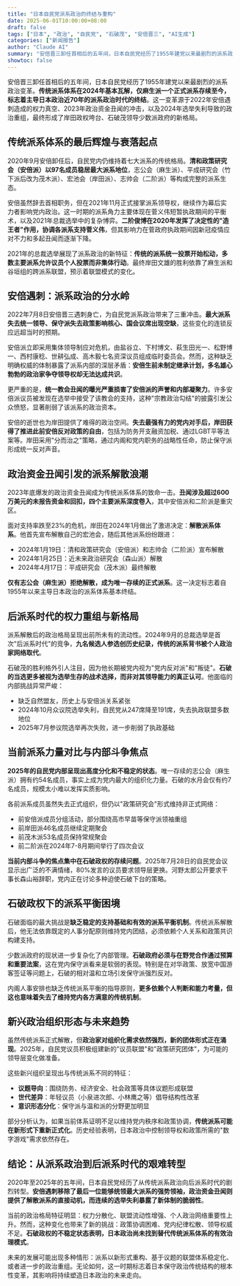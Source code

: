 ```yaml
---
title: "日本自民党派系政治的终结与重构"
date: 2025-06-01T10:00:00+08:00
draft: false
tags: ["日本", "政治", "自民党", "石破茂", "安倍晋三", "AI生成"]
categories: ["新闻报告"]
author: "Claude AI"
summary: "安倍晋三卸任首相后的五年间，日本自民党经历了1955年建党以来最剧烈的派系政治变革。传统派系体系在2024年基本瓦解，仅麻生派一个正式派系存续至今，标志着主导日本政治近70年的派系政治时代的终结。这一变革源于2022年安倍遇刺造成的权力真空、2023年政治资金丑闻的冲击，以及2024年选举失利导致的政治重组，最终形成了岸田政权垮台、石破茂领导少数派政府的新格局。"
showtoc: false
---
```

安倍晋三卸任首相后的五年间，日本自民党经历了1955年建党以来最剧烈的派系政治变革。**传统派系体系在2024年基本瓦解，仅麻生派一个正式派系存续至今，标志着主导日本政治近70年的派系政治时代的终结**。这一变革源于2022年安倍遇刺造成的权力真空、2023年政治资金丑闻的冲击，以及2024年选举失利导致的政治重组，最终形成了岸田政权垮台、石破茂领导少数派政府的新格局。

## 传统派系体系的最后辉煌与衰落起点

2020年9月安倍卸任后，自民党内仍维持着七大派系的传统格局。**清和政策研究会（安倍派）以97名成员稳居最大派系地位**，志公会（麻生派）、平成研究会（竹下派后改为茂木派）、宏池会（岸田派）、志帅会（二阶派）等构成完整的派系生态。

安倍虽然辞去首相职务，但在2021年11月正式接掌派系领导权，继续作为幕后实力者影响党内政治。这一时期的派系角力主要体现在菅义伟短暂执政期间的平衡术，以及2021年总裁选举中的复杂博弈。**二阶俊博在2020年发挥了决定性的"造王者"作用，协调各派系支持菅义伟**，但其影响力在菅政府执政期间因新冠疫情应对不力和多起丑闻而逐渐下降。

2021年的总裁选举展现了派系政治的新特征：**传统的派系统一投票开始松动，多数主要派系允许议员个人投票而非集体行动**。最终岸田文雄的胜利依靠了麻生派和谷垣组的跨派系联盟，预示着联盟模式的变化。

## 安倍遇刺：派系政治的分水岭

2022年7月8日安倍晋三遇刺身亡，为自民党派系政治带来了三重冲击。**最大派系失去统一领导、保守派失去政策影响核心、国会议席出现空缺**，这些变化的连锁反应远超当时的预期。

安倍派立即采用集体领导制应对危机，由盐谷立、下村博文、萩生田光一、松野博一、西村康稔、世耕弘成、高木毅七名资深议员组成临时委员会。然而，这种缺乏明确权威的体制暴露了派系内部的深层矛盾：**安倍生前未制定继承计划，多名雄心勃勃的政治家争夺领导权却无法达成共识**。

更严重的是，**统一教会丑闻的曝光严重损害了安倍派的声誉和内部凝聚力**。许多安倍派议员被发现在选举中接受了该教会的支持，这种"宗教政治勾结"的披露引发公众愤怒，显著削弱了该派系的政治资本。

安倍的逝世也为岸田提供了难得的政治空间。**失去最强有力的党内对手后，岸田获得了推进此前安倍反对政策的自由**，包括为防务开支融资加税、通过LGBT平等法案等。岸田采用"分而治之"策略，通过内阁和党内职务的战略性任命，防止保守派形成统一反对声音。

## 政治资金丑闻引发的派系解散浪潮

2023年底爆发的政治资金丑闻成为传统派系体系的致命一击。**丑闻涉及超过600万美元的未报告资金和回扣，四个主要派系深度卷入**，其中安倍派和二阶派是重灾区。

面对支持率跌至23%的危机，岸田在2024年1月做出了激进决定：**解散派系体系**。他首先宣布解散自己的宏池会，随后其他派系纷纷跟进：
- 2024年1月19日：清和政策研究会（安倍派）和志帅会（二阶派）宣布解散
- 2024年1月25日：近未来政治研究会（森山派）解散
- 2024年4月17日：平成研究会（茂木派）最终解散

**仅有志公会（麻生派）拒绝解散，成为唯一存续的正式派系**。这一决定标志着自1955年以来主导日本政治的派系体系基本终结。

## 后派系时代的权力重组与新格局

派系解散后的政治格局呈现出前所未有的流动性。2024年9月的总裁选举是首次"后派系时代"的竞争，**九名候选人参选创历史纪录，传统的派系背书被个人政治家网络取代**。

石破茂的胜利格外引人注目，因为他长期被党内视为"党内反对派"和"叛徒"。**石破的当选更多被视为选举生存的战术选择，而非对其领导能力的真正认可**。他面临的内部挑战异常严峻：
- 缺乏自然盟友，历史上与安倍派关系紧张
- 2024年10月众议院选举失利，自民党从247席降至191席，失去执政联盟多数地位
- 2025年7月参议院选举再次失败，进一步削弱了执政基础

## 当前派系力量对比与内部斗争焦点

**2025年的自民党内部呈现出高度分化和不稳定的状态**。唯一存续的志公会（麻生派）拥有约54名成员，事实上成为党内最大的组织化力量。石破的水月会仅有约7名成员，规模太小难以发挥实质影响。

各前派系成员虽然失去正式组织，但仍以"政策研究会"形式维持非正式网络：
- 前安倍派成员分组活动，部分围绕高市早苗等保守派领袖重组
- 前岸田派46名成员继续定期聚会
- 前茂木派53名成员保持常规聚会
- 前二阶派在2024年7-8月期间举行了四次会议

**当前内部斗争的焦点集中在石破政权的存续问题**。2025年7月28日的自民党会议显示出广泛的不满情绪，80%发言的议员要求领导层更换。河野太郎公开要求干事长森山裕辞职，党内正在讨论多种迫使石破下台的策略。

## 石破政权下的派系平衡困境

石破面临的最大挑战是**缺乏稳定的支持基础和有效的派系平衡机制**。传统派系解散后，他无法依靠既定的人事分配原则维持党内团结，必须依赖个人关系和政策共识构建支持。

少数派政府的现状进一步复杂化了内部管理。**石破政府必须与在野党合作通过预算和重要法案**，这在党内保守派看来是软弱的表现。特别是在对华政策、放宽中国游客签证等问题上，石破的相对温和立场引发保守派强烈反对。

内阁人事安排也缺乏传统派系平衡的指导原则，**更多依赖个人判断和能力考量，但这也意味着失去了维持党内各方满意的传统机制**。

## 新兴政治组织形态与未来趋势

虽然传统派系正式解散，但**政治家对组织化需求依然强烈，新的团体形式正在涌现**。2025年，自民党议员积极组建新的"议员联盟"和"政策研究团体"，为可能的领导层变化做准备。

这些新兴组织呈现出与传统派系不同的特征：
- **议题导向**：围绕防务、经济安全、社会政策等具体议题形成联盟
- **世代差异**：年轻议员（小泉进次郎、小林鹰之等）倡导结构性改革
- **意识形态分化**：保守派与温和派的分野更加明显

部分分析认为，如果当前体系证明不足以维持党内秩序和政策协调，**传统派系可能在新形式下重新正式化**。历史经验表明，日本政治中控制领导权和政策所需的"数字游戏"需求依然存在。

## 结论：从派系政治到后派系时代的艰难转型

2020年至2025年的五年间，日本自民党经历了从传统派系政治向后派系时代的剧烈转型。**安倍遇刺移除了最后一位能够统领最大派系的强势领袖，政治资金丑闻则提供了解散派系的直接动机，而连续的选举失利暴露了新体制的脆弱性**。

当前的政治格局特征明显：权力分散化、联盟流动性增强、个人政治网络重要性上升。然而，这种变化也带来了新的挑战：政策协调困难、党内纪律松散、领导权威不足。**石破政权的不稳定状态表明，日本政治尚未找到替代传统派系体系的有效治理模式**。

未来的发展可能出现多种情形：派系以新形式重构、基于议题的联盟体系稳定化、或者进一步的政治重组。无论如何，这一时期标志着日本保守政治传统结构的根本性变革，其影响将持续塑造日本政治的未来走向。